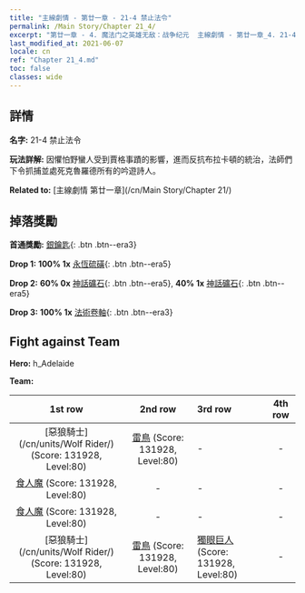 ```yaml
---
title: "主線劇情 - 第廿一章 - 21-4 禁止法令"
permalink: /Main Story/Chapter 21_4/
excerpt: "第廿一章 - 4. 魔法门之英雄无敌：战争纪元  主線劇情 - 第廿一章_4. 21-4 禁止法令"
last_modified_at: 2021-06-07
locale: cn
ref: "Chapter 21_4.md"
toc: false
classes: wide
---
```


## 詳情

 **名字:** 21-4 禁止法令

 **玩法詳解:** 因懼怕野蠻人受到賈格事蹟的影響，進而反抗布拉卡頓的統治，法師們下令抓捕並處死克魯羅德所有的吟遊詩人。

 **Related to:** [主線劇情 第廿一章](/cn/Main Story/Chapter 21/)

## 掉落獎勵

 **首通獎勵:** [銀鑰匙](/cn/Items/con_693/){: .btn .btn--era3}

 **Drop 1:** **100% 1x** [永恆硫磺](/cn/Items/mat_71/){: .btn .btn--era5}

 **Drop 2:** **60% 0x** [神話礦石](/cn/Items/mat_61/){: .btn .btn--era5}, **40% 1x** [神話礦石](/cn/Items/mat_61/){: .btn .btn--era5}

 **Drop 3:** **100% 1x** [法術卷軸](/cn/Items/con_694/){: .btn .btn--era3}


## Fight against Team
 **Hero:** h_Adelaide

 **Team:**


  | 1st row | 2nd row | 3rd row | 4th row |
  |:----:|:----:|:----|:----:|
  | [惡狼騎士](/cn/units/Wolf Rider/) (Score: 131928, Level:80)  | [雷鳥](/cn/units/Roc/) (Score: 131928, Level:80)  | - | - |
  | [食人魔](/cn/units/Ogre/) (Score: 131928, Level:80)  | - | - | - |
  | [食人魔](/cn/units/Ogre/) (Score: 131928, Level:80)  | - | - | - |
  | [惡狼騎士](/cn/units/Wolf Rider/) (Score: 131928, Level:80)  | [雷鳥](/cn/units/Roc/) (Score: 131928, Level:80)  | [獨眼巨人](/cn/units/Cyclops/) (Score: 131928, Level:80)  | - |


